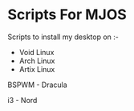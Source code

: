 # Scripts For MJOS

Scripts to install my desktop on :-

- Void Linux
- Arch Linux
- Artix Linux


BSPWM - Dracula

i3    - Nord
